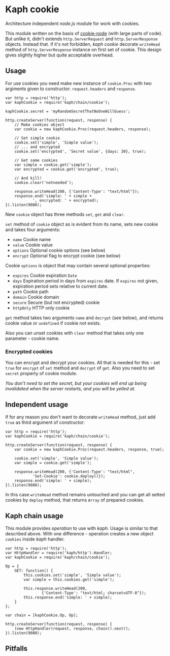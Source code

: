 # Kaph cookie

Architecture independent *node.js* module for work with cookies.

This module written on the basis of 
[cookie-node](https://github.com/jed/cookie-node) (with large parts of code). 
But unlike it, didn't extends `http.ServerRequest` and 
`http.ServerResponse` objects. Instead that. if it's not forbidden, *kaph 
cookie* decorate `writeHead` method of `http.ServerResponse` instance on first 
set of cookie. This design gives slightly higher but quite acceptable overhead.

## Usage

For use cookies you need make new instance of `cookie.Proc` with two 
argiments given to constructor: `request.headers` and `response`.

    var http = require('http');
    var kaphCookie = require('kaph/chain/cookie');
    
    kaphCookie.secret = 'myRandomSecretThatNoOneWillGuess';
    
    http.createServer(function(request, response) {
        // Make cookies object
        var cookie = new kaphCookie.Proc(request.headers, response);
        
        // Set simple cookie
        cookie.set('simple', 'Simple value');
        // ... and encrypted
        cookie.set('encrypted', 'Secret value', {days: 30}, true);
        
        // Get some cookies
        var simple = cookie.get('simple');
        var encrypted = cookie.get('encrypted', true);
        
        // And kill!
        cookie.clear('notneeded');
        
        response.writeHead(200, {'Content-Type': "text/html"});    
        response.end('simple: ' + simple + 
                ', encrypted: ' + encrypted);
    }).listen(9080);

New `cookie` object has three methods `set`, `get` and `clear`.

`set` method of `cookie` object as is evident from its name, sets new cookie 
and takes four arguments: 

* `name` Cookie name
* `value` Cookie value
* `options` Optional cookie options (see below)
* `encrypt` Optional flag to encrypt cookie (see below)

Cookie `options` is object that may contain several optional properties:

* `expires` Cookie expiration `Date`
* `days` Expiration period in days from `expires` date. If `expires` not given,
  expiration period sets relative to current date.
* `path` Cookie path
* `domain` Cookie domain
* `secure` Secure (but not encrypted) cookie
* `httpOnly` HTTP only cookie

`get` method takes two arguments `name` and `decrypt` (see below), and returns
cookie value or `undefined` if cookie not exists.

Also you can unset cookies with `clear` method that takes only one parameter - 
cookie name.

### Encrypted cookies

You can encrypt and decrypt your cookies. All that is needed for this - set 
`true` for `encrypt` of `set` method and `decrypt` of `get`. Also you need to
set `secret` property of cookie module.

*You don't need to set the secret, but your cookies will end up being 
invalidated when the server restarts, and you will be yelled at.*

## Independent usage

If for any reason you don't want to decorate `writeHead` method, just add 
`true` as third argument of constructor:

    var http = require('http');
    var kaphCookie = require('kaph/chain/cookie');
    
    http.createServer(function(request, response) {
        var cookie = new kaphCookie.Proc(request.headers, response, true);
        
        cookie.set('simple', 'Simple value');
        var simple = cookie.get('simple');
        
        response.writeHead(200, {'Content-Type': "text/html",
                'Set-Cookie': cookie.deploy()});    
        response.end('simple: ' + simple);
    }).listen(9080);
    
In this case `writeHead` method remains untouched and you can get all setted 
cookies by `deploy` method, that returns `Array` of prepared cookies.
    
## Kaph chain usage

This module provides *operation* to use with *kaph*. Usage is similar to that 
described above. With one difference - operation creates a new object `cookies` 
inside *kaph* handler.

    var http = require('http');
    var HttpHandler = require('kaph/http').Handler;
    var kaphCookie = require('kaph/chain/cookie');
    
    Op = {
        GET: function() {
            this.cookies.set('simple', 'Simple value');
            var simple = this.cookies.get('simple');
    
            this.response.writeHead(200, 
                    {'Content-Type': "text/html; charset=UTF-8"});
            this.response.end('simple: ' + simple);
        }
    };
    
    var chain = [kaphCookie.Op, Op];
    
    http.createServer(function(request, response) {
        (new HttpHandler(request, response, chain)).next();
    }).listen(9080);

## Pitfalls

